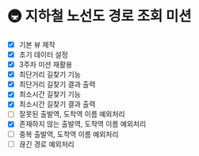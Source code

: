 # 🚇 지하철 노선도 경로 조회 미션
- [x] 기본 뷰 제작
- [x] 초기 데이터 설정
- [x] 3주차 미션 재활용
- [x] 최단거리 길찾기 기능
- [x] 최단거리 길찾기 결과 출력
- [x] 최소시간 길찾기 기능
- [x] 최소시간 길찾기 결과 출력
- [ ] 잘못된 출발역, 도착역 이름 예외처리
- [x] 존재하지 않는 출발역, 도착역 이름 예외처리
- [ ] 중복 출발역, 도착역 이름 예외처리
- [ ] 끊긴 경로 예외처리
